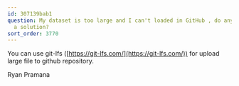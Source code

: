 ```yaml
---
id: 307139bab1
question: My dataset is too large and I can't loaded in GitHub , do anyone knows about
  a solution?
sort_order: 3770
---
```


You can use git-lfs ([https://git-lfs.com/](https://git-lfs.com/)) for upload large file to github repository.

Ryan Pramana

